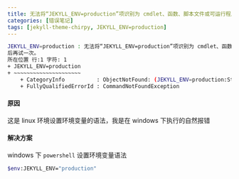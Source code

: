 ```yaml
---
title: 无法将“JEKYLL_ENV=production”项识别为 cmdlet、函数、脚本文件或可运行程序的名称。请检查名称的拼写，如果包括路径，请确保路径正确， 然后再试一次
categories: [错误笔记]
tags: [jekyll-theme-chirpy, JEKYLL_ENV=production]
---
```


```bash
JEKYLL_ENV=production : 无法将“JEKYLL_ENV=production”项识别为 cmdlet、函数、脚本文件或可运行程序的名称。请检查名称的拼写，如果包括路径，请确保路径正确， 然
后再试一次。
所在位置 行:1 字符: 1
+ JEKYLL_ENV=production
+ ~~~~~~~~~~~~~~~~~~~~~
    + CategoryInfo          : ObjectNotFound: (JEKYLL_ENV=production:String) [], CommandNotFoundException
    + FullyQualifiedErrorId : CommandNotFoundException
```

#### 原因

这是 linux 环境设置环境变量的语法，我是在 windows 下执行的自然报错

#### 解决方案

windows 下 `powershell` 设置环境变量语法

```bash
$env:JEKYLL_ENV="production"
```
